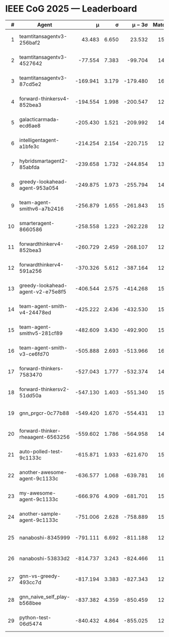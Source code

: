 # IEEE CoG 2025 — Leaderboard

| # | Agent | μ | σ | μ − 3σ | Matches | Updated |
|---:|---|---:|---:|---:|---:|---|
| 1 | teamtitansagentv3-256baf2 | 43.483 | 6.650 | 23.532 | 15636 | 2025-08-23 11:29 |
| 2 | teamtitansagentv3-4527642 | -77.554 | 7.383 | -99.704 | 14990 | 2025-08-23 11:29 |
| 3 | teamtitansagentv3-87cd5e2 | -169.941 | 3.179 | -179.480 | 16246 | 2025-08-23 11:29 |
| 4 | forward-thinkersv4-852bea3 | -194.554 | 1.998 | -200.547 | 12195 | 2025-08-23 11:29 |
| 5 | galacticarmada-ecd6ae8 | -205.430 | 1.521 | -209.992 | 14280 | 2025-08-23 11:29 |
| 6 | intelligentagent-a1bfe3c | -214.254 | 2.154 | -220.715 | 12861 | 2025-08-23 11:29 |
| 7 | hybridsmartagent2-85abfda | -239.658 | 1.732 | -244.854 | 13350 | 2025-08-23 11:29 |
| 8 | greedy-lookahead-agent-953a054 | -249.875 | 1.973 | -255.794 | 14590 | 2025-08-23 11:29 |
| 9 | team-agent-smithv6-a7b2416 | -256.879 | 1.655 | -261.843 | 15000 | 2025-08-23 11:29 |
| 10 | smarteragent-8660586 | -258.558 | 1.223 | -262.228 | 12964 | 2025-08-23 11:29 |
| 11 | forwardthinkerv4-852bea3 | -260.729 | 2.459 | -268.107 | 12494 | 2025-08-23 11:29 |
| 12 | forwardthinkerv4-591a256 | -370.326 | 5.612 | -387.164 | 12618 | 2025-08-23 11:29 |
| 13 | greedy-lookahead-agent-v2-e75e8f5 | -406.544 | 2.575 | -414.268 | 15130 | 2025-08-23 11:29 |
| 14 | team-agent-smith-v4-24478ed | -425.222 | 2.436 | -432.530 | 15782 | 2025-08-23 11:29 |
| 15 | team-agent-smithv5-281cf89 | -482.609 | 3.430 | -492.900 | 15160 | 2025-08-23 11:29 |
| 16 | team-agent-smith-v3-ce6fd70 | -505.888 | 2.693 | -513.966 | 16522 | 2025-08-23 11:29 |
| 17 | forward-thinkers-7583470 | -527.043 | 1.777 | -532.374 | 14240 | 2025-08-23 11:29 |
| 18 | forward-thinkersv2-51dd50a | -547.130 | 1.403 | -551.340 | 15020 | 2025-08-23 11:29 |
| 19 | gnn_prgcr-0c77b88 | -549.420 | 1.670 | -554.431 | 13680 | 2025-08-23 11:29 |
| 20 | forward-thinker-rheaagent-6563256 | -559.602 | 1.786 | -564.958 | 14640 | 2025-08-23 11:29 |
| 21 | auto-polled-test-9c1133c | -615.871 | 1.933 | -621.670 | 15360 | 2025-08-23 11:29 |
| 22 | another-awesome-agent-9c1133c | -636.577 | 1.068 | -639.781 | 16200 | 2025-08-23 11:29 |
| 23 | my-awesome-agent-9c1133c | -666.976 | 4.909 | -681.701 | 15420 | 2025-08-23 11:29 |
| 24 | another-sample-agent-9c1133c | -751.006 | 2.628 | -758.889 | 15300 | 2025-08-23 11:29 |
| 25 | nanaboshi-8345999 | -791.111 | 6.692 | -811.188 | 12850 | 2025-08-23 11:29 |
| 26 | nanaboshi-53833d2 | -814.737 | 3.243 | -824.466 | 11740 | 2025-08-23 11:29 |
| 27 | gnn-vs-greedy-493cc7d | -817.194 | 3.383 | -827.343 | 12400 | 2025-08-23 11:29 |
| 28 | gnn_naive_self_play-b568bee | -837.382 | 4.359 | -850.459 | 12340 | 2025-08-23 11:29 |
| 29 | python-test-06d5474 | -840.432 | 4.864 | -855.025 | 12610 | 2025-08-23 11:29 |
